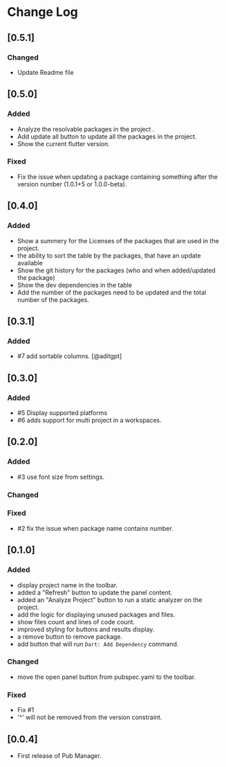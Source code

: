 # Change Log

## [0.5.1]

### Changed

- Update Readme file

## [0.5.0]

### Added

- Analyze the resolvable packages in the project .
- Add update all button to update all the packages in the project.
- Show the current flutter version.

### Fixed

- Fix the issue when updating a package containing something after the version number (1.0.1+5 or 1.0.0-beta).

## [0.4.0]

### Added

- Show a summery for the Licenses of the packages that are used in the project.
- the ability to sort the table by the packages, that have an update available
- Show the git history for the packages (who and when added/updated the package)
- Show the dev dependencies in the table
- Add the number of the packages need to be updated and the total number of the packages.

## [0.3.1]

### Added
- #7 add sortable columns. [@aditgpt]

## [0.3.0]

### Added
- #5 Display supported platforms
- #6 adds support for multi project in a workspaces.

## [0.2.0]

### Added
- #3 use font size from settings.

### Changed

### Fixed
- #2 fix the issue when package name contains number.

## [0.1.0]

### Added
- display project name in the toolbar.
- added a "Refresh" button to update the panel content.
- added an "Analyze Project" button to run a static analyzer on the project.
- add the logic for displaying unused packages and files.
- show files count and lines of code count.
- improved styling for buttons and results display.
- a remove button to remove package.
- add button that will run `Dart: Add Dependency` command.

### Changed
- move the open panel button from pubspec.yaml to the toolbar.

### Fixed
- Fix #1
- '^' will not be removed from the version constraint.

## [0.0.4]

- First release of Pub Manager.
